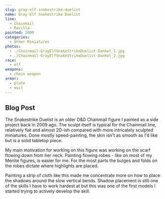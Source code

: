 ```yaml
---
slug: gray-elf-snakestrike-duelist
name: Gray Elf Snakestrike Duelist
line:
  - Chainmail
  - Ravilla
painted: 2009
categories:
  - Other Miniatures
photos:
  - ./Chainmail-GrayElfSnakeStrikeDuelist-Dankel_1.jpg
  - ./Chainmail-GrayElfSnakeStrikeDuelist-Dankel_2.jpg
race:
  - elf
weapons:
  - chain weapon
armor:
  - plate
  - mail
---
```


## Blog Post

The Snakestrike Duelist is an older D&D Chainmail figure I painted as a side project back in 2009 ago. The sculpt itself is typical for the Chainmail line, relatively flat and almost 2D-ish compared with more intricately sculpted miniatures. Done mostly speed-painting, the skin isn't as smooth as I'd like but is a solid tabletop piece.

My main motivation for working on this figure was working on the scarf flowing down from her neck. Painting flowing robes - like on most of my Menite figures, is easier for me. For the most parts the bulges and folds on the robes dictate where highlights are placed.

Painting a strip of cloth like this made me concentrate more on how to place the shadows around the slow vertical bends. Shadow placement is still one of the skills I have to work hardest at but this was one of the first models I started trying to actively develop the skill.
